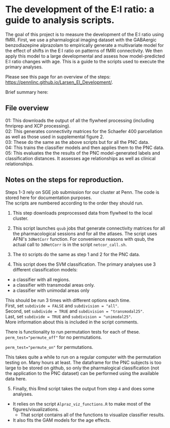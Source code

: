 # The development of the E:I ratio: a guide to analysis scripts.   
The goal of this project is to measure the development of the E:I ratio using fMRI. First, we use a pharmalogical imaging dataset with the GABAergic benzodiazepine alprazolam to empirically generate a multivariate model for the effect of shifts in the E:I ratio on patterns of fMRI connectivity. We then apply this model to a large developmental and assess how model-predicted E:I ratio changes with age. This is a guide to the scripts used to execute the primary  analyses.  

Please see this page for an overview of the steps: https://pennlinc.github.io/Larsen_EI_Development/.  

Brief summary here:  

## File overview
01: This downloads the output of all the flywheel processing (including fmriprep and XCP processing).   
02: This generates connectivity matrices for the Schaefer 400 parcellation as well as those used in supplemental figure 2.  
03: These do the same as the above scripts but for all the PNC data.  
04: This trains the classifier models and then applies them to the PNC data.  
05: This evaluates the the results of the PNC model-generated labels and classification distances. It assesses age relationships as well as clinical relationships.  


## Notes on the steps for reproduction.  
Steps 1-3 rely on SGE job submission for our cluster at Penn. The code is stored here for documentation purposes.  
The scripts are numbered according to the order they should run.  

1. This step downloads preprocessed data from flywheel to the local cluster.  

2. This script launches `qsub` jobs that generate connectivity matrices for all the pharmacological sessions and for all the atlases. 
The script uses AFNI's `3dNetCorr` function. For convenience reasons with qsub, the actual call to `3dNetCorr` is in the script `netcor_call.sh`.   

3. The `03` scripts do the same as step 1 and 2 for the PNC data.  

4. This script does the SVM classification. The primary analyses use 3 different classification models:  
- a classifier with all regions. 
- a classifier with transmodal areas only. 
- a classifier with unimodal areas only   

This should be run 3 times with different options each time.  
First, set `subdivide = FALSE` and `subdivision = "all"`.  
Second, set `subdivide = TRUE` and `subdivision = "transmodal25"`.  
Last, set `subdivide = TRUE` and `subdivision = "unimodal25"`.    
More information about this is included in the script comments.  

There is functionality to run permutation tests for each of these.  
`perm_test="permute_off"` for no permutations.   

`perm_test="permute_on"` for permutations.  

This takes quite a while to run on a regular computer with the permutation testing on. Many hours at least. The dataframe for the PNC subjects is too large to be stored on github, so only the pharmalogical classification (not the application to the PNC dataset) can be performed using the available data here.  

5. Finally, this Rmd script takes the output from step `4` and does some analyses.  
- It relies on the script `Alpraz_viz_functions.R` to make most of the figures/visualizations. 
  - That script contains all of the functions to visualize classifier results.
- It also fits the GAM models for the age effects. 


